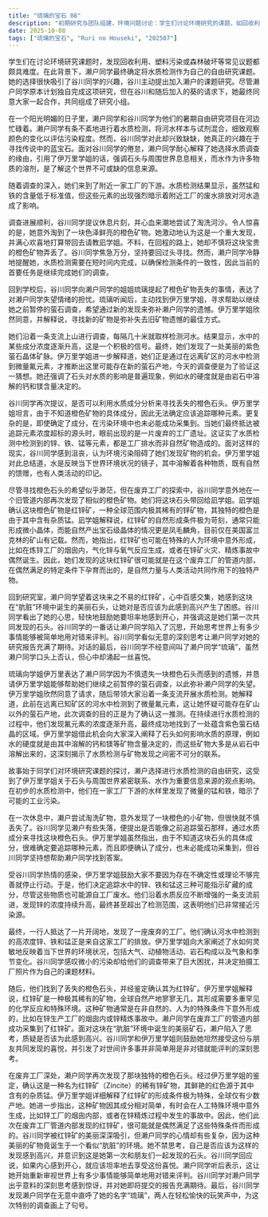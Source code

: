 ```yaml
---
title: "琉璃的宝石 08"
description: "初期研究与团队组建，环境问题讨论：学生们讨论环境研究的课题，如回收利用、塑料问题或森林破坏，认为这些课题很难。初期研究与团队组建，自由研究课题确定：濑户同学决定进行水质检测作为她的自由研究课题。初期研究与团队组建，团队成员加入：谷川同学对水质检测表示兴趣，请求加入濑户同学的自由研究；之后葵也请求加入。尽管濑户同学原本打算独自完成，但最终同意了大家的加入，组成了研究小组。水质调查与意外发现，首次水质检测：小组在河边进行水质检测，将河水与试剂混合观察颜色变化以判断污染程度。谷川同学对此感到乏味，更想寻找蓝宝石。水质调查与意外发现，水与石头的关联：濑户同学解释选择水质调查的原因，引用伊万里姐的话，强调石头与周围世界紧密相连，水是了解世界的重要信息来源，许多物质溶解在水中。水质调查与意外发现，工厂影响下的水质：在下游检测到锰和铁，虽然低于标准值，但推测受到附近工厂排水的影响。水质调查与意外发现，淘洗与橙色矿物：调查进展顺利，谷川同学提议休息并尝试淘洗，意外发现了一块橙色的矿物，认为可能是重大发现，并想带回去询问凪姐。水质调查与意外发现，矿物丢失与调查优先级：谷川同学不慎弄丢了橙色矿物，执意要寻找，但濑户同学强调水质检测需在短时间内完成，优先继续调查。伊万里学姐的介入与萤石采集，寻求伊万里学姐帮助：琉璃向伊万里学姐提及濑户同学丢失橙色石头的失望，并请求学姐帮助她继续之前的萤石调查，以弥补遗憾。伊万里学姐的介入与萤石采集，追踪氟元素发现萤石：伊万里学姐同意，带领大家沿支流进行水质检测。她解释之前在远离矿山的河水中检测到微量氟元素，怀疑有矿山以外的萤石产地，此次调查正是为了确认这点。最终，他们成功找到了一处紫色的萤石结晶。伊万里学姐的介入与萤石采集，水与矿物的相互作用：伊万里学姐进一步解释了石头如何影响水质，例如水的硬度由钙和镁含量决定，这些矿物大多从岩石中溶解出来，揭示了水质检测与矿物发现之间的深层联系。追踪橙色石头（红锌矿）的艰难旅程，寻找橙色石头的挑战：谷川同学提出能否通过水质成分寻找橙色石头。伊万里学姐指出，由于不知道是什么石头，无法确定追踪哪种成分，且即使确认成分也未必能采集到。但谷川同学坚持想帮助濑户同学找到答案。追踪橙色石头（红锌矿）的艰难旅程，克服不确定性：伊万里学姐鼓励大家，不能因为有不确定性或理论不完美就停止行动。他们决定追踪水中的锌、铁和锰，尽管这些成分也可能源自工厂排水。追踪橙色石头（红锌矿）的艰难旅程，水质指引废弃工厂：他们沿着水质反应增强的支流前进，发现锌的浓度越来越高，最终超过检测范围，预示着他们接近了源头。追踪橙色石头（红锌矿）的艰难旅程，抵达废弃工厂：一行人最终抵达一片开阔地，发现了一座废弃的工厂，确认河水中的锌、铁和锰反应正是源自这家工厂的排水。追踪橙色石头（红锌矿）的艰难旅程，环境现状与水质的关联：伊万里学姐阐述了水如何反映当下世界的环境现状，包括大气、动植物活动、岩石影响以及气象和季节变化。谷川同学感叹微小的污染对调查造成了困扰，并想拍摄工厂照片作为课题材料。红锌矿的再发现与反思，废弃工厂内发现红锌矿：在废弃工厂内部，濑户同学再次找到了那块橙色的石头。伊万里学姐将其鉴定为红锌矿（Zincite），一种稀有的锌矿物，其红色是因含有杂质锰。红锌矿的再发现与反思，红锌矿的特殊成因：伊万里学姐解释红锌矿的稀有性及其形成所需的极端特殊环境，通常全球仅有少数产地。她进一步说明，红锌矿因成分简单，有时会在人工特殊环境中意外形成，例如锌工厂烟囱内或锌精炼事故中，此次发现的红锌矿很可能是在工厂管道内部偶然满足条件而形成的。红锌矿的再发现与反思，对发现的思考与情感：谷川同学被红锌矿的美丽所吸引，但濑户同学却对它诞生于肮脏环境而感到复杂。她思考是否应该为此高兴，并意识到这是她第一次和朋友一起发现的石头。红锌矿的再发现与反思，对世事判断的感悟：谷川同学回应说，如果感到开心就坦率地开心。濑户同学表示，这让她开始思考世界上有多少事情能简单地用对错来评判。谷川同学对自己的深刻思考感到惊讶，濑户同学则对她的报告充满期待。红锌矿的再发现与反思，友谊与称谓的玩笑：最后，谷川同学发现濑户同学无意中直呼了她的名字“琉璃”，两人在一片轻松愉快的玩笑声中结束了本次调查。"
date: 2025-10-08
tags: ["琉璃的宝石", "Ruri no Houseki", "202507"]
---
```


学生们在讨论环境研究课题时，发现回收利用、塑料污染或森林破坏等常见议题都颇具难度。在此背景下，濑户同学最终确定将水质检测作为自己的自由研究课题。她的选择很快吸引了谷川同学的兴趣，谷川主动提出加入濑户的课题研究。尽管濑户同学原本计划独自完成这项研究，但在谷川和随后加入的葵的请求下，她最终同意大家一起合作，共同组成了研究小组。

在一个阳光明媚的日子里，濑户同学和谷川同学为他们的暑期自由研究项目在河边忙碌着。濑户同学有条不紊地进行着水质检测，将河水样本与试剂混合，细致观察颜色的变化以评估污染程度。然而，谷川同学对此却兴致缺缺，她真正的兴趣在于寻找传说中的蓝宝石。面对谷川同学的倦怠，濑户同学耐心解释了她选择水质调查的缘由，引用了伊万里学姐的话，强调石头与周围世界息息相关，而水作为许多物质的溶剂，是了解这个世界不可或缺的信息来源。

随着调查的深入，她们来到了附近一家工厂的下游。水质检测结果显示，虽然锰和铁的含量低于标准值，但这些元素的出现强烈暗示着附近工厂的废水排放对河水造成了影响。

调查进展顺利，谷川同学提议休息片刻，并心血来潮地尝试了淘洗河沙。令人惊喜的是，她意外淘到了一块色泽鲜亮的橙色矿物。她激动地认为这是一个重大发现，并满心欢喜地打算带回去请教凪学姐。不料，在回程的路上，她却不慎将这块宝贵的橙色矿物弄丢了。谷川同学焦急万分，坚持要回过头寻找。然而，濑户同学冷静地提醒她，水质检测需要在短时间内完成，以确保检测条件的一致性，因此当前的首要任务是继续完成她们的调查。

回到学校后，谷川同学向濑户同学的姐姐琉璃提起了橙色矿物丢失的事情，表达了对濑户同学失望情绪的担忧。琉璃听闻后，主动找到伊万里学姐，寻求帮助以继续她之前暂停的萤石调查，希望通过新的发现来弥补濑户同学的遗憾。伊万里学姐欣然同意，并解释说，寻找新的矿物是弥补失去旧矿物遗憾的最佳方式。

她们沿着一条支流上山进行调查，每隔几十米就取样检测河水。结果显示，水中的某些成分浓度逐渐升高，这是一个积极的信号。最终，她们发现了一处美丽的紫色萤石晶体矿脉。伊万里学姐进一步解释道，她们正是通过在远离矿区的河水中检测到微量氟元素，才推断出这里可能存在新的萤石产地，今天的调查便是为了验证这一猜想。她还强调了石头对水质的影响是普遍现象，例如水的硬度就是由岩石中溶解的钙和镁含量决定的。

谷川同学再次提议，是否可以利用水质成分分析来寻找丢失的橙色石头。伊万里学姐坦言，由于不知道橙色矿物的具体成分，因此无法确定应该追踪哪种元素。更复杂的是，即使确定了成分，在污染环境中也未必能成功采集到。当她们最终抵达被追踪元素浓度超标的源头时，眼前出现的是一片废弃的工厂遗址。这证实了水质检测中检测到的锌、铁、锰等元素，都是工厂排水而非自然矿物造成的。面对这样的现实，谷川同学感到沮丧，认为环境污染阻碍了她们发现矿物的机会。伊万里学姐对此总结道，水是反映当下世界环境状况的镜子，其中溶解着各种物质，既有自然的馈赠，也有人类活动的印记。

尽管寻找橙色石头的希望似乎渺茫，但在废弃工厂的探索中，谷川同学意外地在一个旧管道内部再次发现了相似的橙色矿物。她们将这块石头带回给凪学姐。凪学姐确认这块橙色矿物是红锌矿，一种全球范围内极其稀有的锌矿物，其独特的橙色是由于其中含有杂质锰。凪学姐解释说，红锌矿的自然形成条件极为苛刻，通常只能形成微小晶体，而能自然产出宝石级晶体的情况更是凤毛麟角，目前仅在美国富兰克林的矿山有记载。然而，她指出，红锌矿也可能在特殊的人为环境中意外形成，比如在炼锌工厂的烟囱内，气化锌与氧气反应生成，或者在锌矿火灾、精炼事故中偶然诞生。因此，她们发现的这块红锌矿很可能就是在这个废弃工厂的管道内部，在偶然满足的特定条件下孕育而出的，是自然力量与人类活动共同作用下的独特产物。

回到研究室，濑户同学望着这块来之不易的红锌矿，心中百感交集，她感到这块在“肮脏”环境中诞生的美丽石头，让她对是否应该为此感到高兴产生了困惑。谷川同学看出了她的心思，轻快地鼓励她要坦率地感到开心，并强调这是她们第一次共同发现的石头。谷川同学的一番话让濑户同学陷入了沉思，开始思考世界上有多少事情能够被简单地用对错来评判。谷川同学看似无意的深刻思考让濑户同学对她的研究报告充满了期待。对话的最后，谷川同学不经意间叫了濑户同学“琉璃”，虽然濑户同学口头上否认，但心中却涌起一丝喜悦。

琉璃向学姐伊万里表达了濑户同学因为不慎遗失一块橙色石头而感到的遗憾，并恳请伊万里学姐能够帮助她们继续之前暂停的萤石调查，以此弥补濑户同学的失望。伊万里学姐欣然同意了请求，随后带领大家沿着一条支流开展水质检测。她解释道，此前在远离已知矿区的河水中检测到了微量氟元素，这让她怀疑可能存在矿山以外的萤石产地，此次调查的目的正是为了确认这一推测。在持续进行水质检测的过程中，他们发现氟元素的浓度逐渐升高，最终成功地找到了一处蕴含紫色萤石结晶的区域。伊万里学姐借此机会向大家深入阐释了石头如何影响水质的原理，例如水的硬度就是由其中溶解的钙和镁等矿物含量决定的，而这些矿物大多是从岩石中溶解出来的，这深刻揭示了水质检测与矿物发现之间密不可分的联系。

故事始于同学们对环境研究课题的探讨，濑户选择进行水质检测的自由研究，这受到了伊万里学姐关于石头与周围世界紧密联系、水作为重要信息来源的观点影响。在初步的水质检测中，他们在一家工厂下游的水样里发现了微量的锰和铁，暗示了可能的工业污染。

在一次休息中，濑户尝试淘洗矿物，意外发现了一块橙色的小矿物，但很快就不慎丢失了。谷川同学见濑户有些失落，便提出是否能像之前追踪萤石那样，通过水质成分来寻找这块橙色石头。伊万里学姐虽然指出，由于不知道这块石头的具体成分，很难确定要追踪哪种元素，而且即便确认了成分，也未必能成功采集到，但谷川同学坚持想帮助濑户同学找到答案。

受谷川同学热情的感染，伊万里学姐鼓励大家不要因为存在不确定性或理论不够完善就停止行动。于是，他们决定追踪水中的锌、铁和锰这三种可能指示矿藏的成分，尽管这些物质也可能源自工厂废水。他们沿着水质反应不断增强的一条支流前进，发现锌的浓度持续升高，最终甚至超出了检测范围，这表明他们已非常接近污染源。

最终，一行人抵达了一片开阔地，发现了一座废弃的工厂。他们确认河水中检测到的高浓度锌、铁和锰正是来自这家工厂的排放。伊万里学姐向大家阐述了水如何灵敏地反映着当下世界的环境状况，包括大气、动植物活动、岩石构成以及气象和季节变化。谷川同学感叹微小的污染却给他们的调查带来了巨大困扰，并决定拍摄工厂照片作为自己的课题材料。

随后，他们找到了丢失的橙色石头，并经鉴定确认其为红锌矿。伊万里学姐解释说，红锌矿是一种极其稀有的矿物，全球自然产地寥寥无几，其形成需要多重罕见的化学反应和特殊环境。这种矿物通常是在非自然的、人为的特殊条件下意外形成的，比如在锌生产工厂的烟囱内或锌精炼事故中。濑户同学在废弃工厂的管道内部成功采集到了红锌矿。面对这块在“肮脏”环境中诞生的美丽矿石，濑户陷入了思考，质疑是否该为此感到高兴。谷川同学和伊万里学姐则鼓励她坦然接受这份与朋友共同发现的喜悦，并引发了对世间许多事并非简单用是非对错就能评判的深刻思考。

在废弃工厂深处，濑户同学再次发现了那块独特的橙色石头。经过伊万里学姐的鉴定，确认这是一种名为红锌矿（Zincite）的稀有锌矿物，其鲜艳的红色源于其中含有的杂质锰。伊万里学姐详细解释了红锌矿的形成条件极为特殊，全球仅有少数产地。她进一步指出，这种矿物因其成分相对简单，有时会在人工特殊环境中意外生成，比如锌工厂的烟囱内部，或者在锌精炼过程中发生的事故中。因此，他们此次在废弃工厂管道内部发现的红锌矿，很可能就是偶然满足了这些特殊条件而形成的。谷川同学被红锌矿的美丽深深吸引，但濑户同学的心情却有些复杂，因为这种美丽的矿物竟诞生于一个看似“肮脏”的环境。她不禁思考，自己是否应该为这样的发现感到高兴，并意识到这是她第一次和朋友们一起发现的石头。谷川同学回应说，如果内心感到开心，就应该坦率地去享受这份喜悦。濑户同学听后表示，这让她开始重新审视世界上有多少事情能够简单地用对错来评判。谷川同学对濑户同学出乎意料的深刻思考感到惊讶，并对她即将提交的报告充满期待。最后，谷川同学发现濑户同学在无意中直呼了她的名字“琉璃”，两人在轻松愉快的玩笑声中，为这次特别的调查画上了句号。